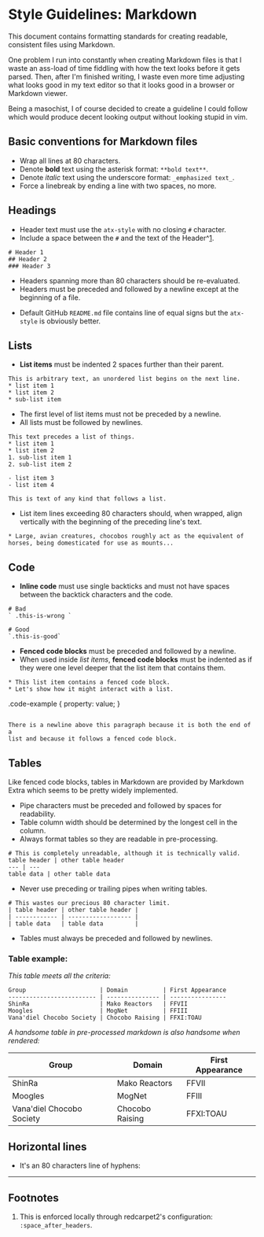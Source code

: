 # Style Guidelines: Markdown

This document contains formatting standards for creating readable, consistent
files using Markdown.

One problem I run into constantly when creating Markdown files is that I waste
an ass-load of time fiddling with how the text looks before it gets parsed.
Then, after I'm finished writing, I waste even more time adjusting what looks
good in my text editor so that it looks good in a browser or Markdown viewer.

Being a masochist, I of course decided to create a guideline I could follow
which would produce decent looking output without looking stupid in vim.

## Basic conventions for Markdown files

* Wrap all lines at 80 characters.
* Denote **bold** text using the asterisk format: `**bold text**`.
* Denote _italic_ text using the underscore format: `_emphasized text_`.
* Force a linebreak by ending a line with two spaces, no more.

## Headings

* Header text must use the `atx-style` with no closing `#` character.
* Include a space between the `#` and the text of the Header^[1](#1).

```
# Header 1
## Header 2
### Header 3
```

* Headers spanning more than 80 characters should be re-evaluated.
* Headers must be preceded and followed by a newline except at the beginning
of a file.
- Default GitHub `README.md` file contains line of equal signs
but the `atx-style` is obviously better.

## Lists

* **List items** must be indented 2 spaces further than their parent.

```
This is arbitrary text, an unordered list begins on the next line.
* list item 1
* list item 2
* sub-list item
```

* The first level of list items must not be preceded by a newline.
* All lists must be followed by newlines.

```
This text precedes a list of things.
* list item 1
* list item 2
1. sub-list item 1
2. sub-list item 2

- list item 3
- list item 4

This is text of any kind that follows a list.
```

* List item lines exceeding 80 characters should, when wrapped, align
vertically with the beginning of the preceding line's text.

```
* Large, avian creatures, chocobos roughly act as the equivalent of
horses, being domesticated for use as mounts...
```

## Code

* **Inline code** must use single backticks and must not have spaces between
the backtick characters and the code.

```
# Bad
` .this-is-wrong `

# Good
`.this-is-good`
```

* **Fenced code blocks** must be preceded and followed by a newline.
* When used inside _list items_, **fenced code blocks** must be indented as
if they were one level deeper that the list item that contains them.

```
* This list item contains a fenced code block.
* Let's show how it might interact with a list.

```
.code-example {
  property: value;
}
```

There is a newline above this paragraph because it is both the end of a
list and because it follows a fenced code block.
```

## Tables

Like fenced code blocks, tables in Markdown are provided by Markdown Extra
which seems to be pretty widely implemented.

* Pipe characters must be preceded and followed by spaces for readability.
* Table column width should be determined by the longest cell in the column.
* Always format tables so they are readable in pre-processing.

```
# This is completely unreadable, although it is technically valid.
table header | other table header
--- | ---
table data | other table data
```

* Never use preceding or trailing pipes when writing tables.

```
# This wastes our precious 80 character limit.
| table header | other table header |
| ------------ | ------------------ |
| table data   | table data         |
```

* Tables must always be preceded and followed by newlines.

### Table example:

_This table meets all the criteria:_

```
Group                     | Domain          | First Appearance
------------------------- | --------------- | ----------------
ShinRa                    | Mako Reactors   | FFVII
Moogles                   | MogNet          | FFIII
Vana'diel Chocobo Society | Chocobo Raising | FFXI:TOAU
```

_A handsome table in pre-processed markdown is also handsome when rendered:_

Group                     | Domain          | First Appearance
------------------------- | --------------- | ----------------
ShinRa                    | Mako Reactors   | FFVII
Moogles                   | MogNet          | FFIII
Vana'diel Chocobo Society | Chocobo Raising | FFXI:TOAU


## Horizontal lines
* It's an 80 characters line of hyphens:

--------------------------------------------------------------------------------

## Footnotes

1. This is enforced locally through redcarpet2's configuration:
`:space_after_headers`.
<a name="1"><a>

